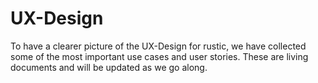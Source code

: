 # UX-Design

To have a clearer picture of the UX-Design for rustic, we have collected some of
the most important use cases and user stories. These are living documents and
will be updated as we go along.
